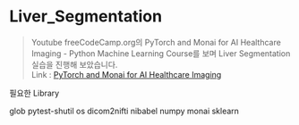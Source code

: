 # Liver_Segmentation
> Youtube freeCodeCamp.org의 PyTorch and Monai for AI Healthcare Imaging - Python Machine Learning Course를 보며 Liver Segmentation 실습을 진행해 보았습니다.   
> Link : [PyTorch and Monai for AI Healthcare Imaging](https://www.youtube.com/watch?v=M3ZWfamWrBM&t=11463s)

필요한 Library

   glob
   pytest-shutil
   os
   dicom2nifti
   nibabel
   numpy
   monai
   sklearn

